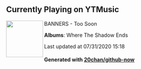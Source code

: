 ## Currently Playing on YTMusic

[<img align="left" width="100" src="https://lh3.googleusercontent.com/lSkFE_qfBJM66IZvW8H3TgZK_aNppTwwd5nIv9MexV-5hXfLBjZ4JxZYKOgh6858KpnDD9Z0YFDrTCn_">](https://music.youtube.com/channel/UCt75F1_GLecO9UJFuCP27ug)

BANNERS - Too Soon

**Albums**: Where The Shadow Ends

Last updated at 07/31/2020 15:18

#### Generated with [20chan/github-now](https://github.com/20chan/github-now)


<!--
**20chan/20chan** is a ✨ _special_ ✨ repository because its `README.md` (this file) appears on your GitHub profile.

Here are some ideas to get you started:

- 🔭 I’m currently working on ...
- 🌱 I’m currently learning ...
- 👯 I’m looking to collaborate on ...
- 🤔 I’m looking for help with ...
- 💬 Ask me about ...
- 📫 How to reach me: ...
- 😄 Pronouns: ...
- ⚡ Fun fact: ...
-->
